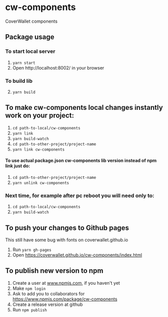 # cw-components

CoverWallet components

## Package usage

### To start local server
1.  ```yarn start```
2.  Open http://localhost:8002/ in your browser

### To build lib
2.  ```yarn build```

##  To make cw-components local changes instantly work on your project:

1. ```cd path-to-local/cw-components```
2. ```yarn link```
3. ```yarn build-watch```
4. ```cd path-to-other-project/project-name```
5. ```yarn link cw-components```

#### To use actual package.json cw-components lib version instead of npm link just do:

1. ```cd path-to-other-project/project-name```
2. ```yarn unlink cw-components```

### Next time, for example after pc reboot you will need only to:

1. ```cd path-to-local/cw-components```
2. ```yarn build-watch```


## To push your changes to Github pages
This still have some bug with fonts on coverwallet.github.io

1. Run ```yarn gh-pages```
2. Open https://coverwallet.github.io/cw-components/index.html

## To publish new version to npm

1. Create a user at www.npmjs.com, if you haven't yet
2. Make ```npm login```
3. Ask to add you to collaborators for https://www.npmjs.com/package/cw-components
4. Create a release version at github
5. Run ```npm publish```

